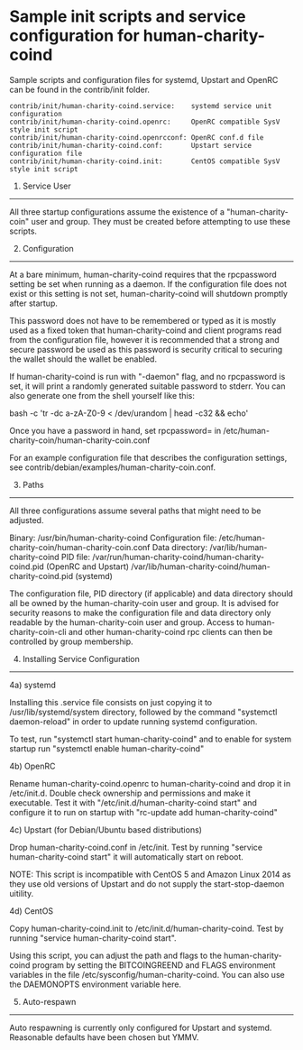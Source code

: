 Sample init scripts and service configuration for human-charity-coind
==========================================================

Sample scripts and configuration files for systemd, Upstart and OpenRC
can be found in the contrib/init folder.

    contrib/init/human-charity-coind.service:    systemd service unit configuration
    contrib/init/human-charity-coind.openrc:     OpenRC compatible SysV style init script
    contrib/init/human-charity-coind.openrcconf: OpenRC conf.d file
    contrib/init/human-charity-coind.conf:       Upstart service configuration file
    contrib/init/human-charity-coind.init:       CentOS compatible SysV style init script

1. Service User
---------------------------------

All three startup configurations assume the existence of a "human-charity-coin" user
and group.  They must be created before attempting to use these scripts.

2. Configuration
---------------------------------

At a bare minimum, human-charity-coind requires that the rpcpassword setting be set
when running as a daemon.  If the configuration file does not exist or this
setting is not set, human-charity-coind will shutdown promptly after startup.

This password does not have to be remembered or typed as it is mostly used
as a fixed token that human-charity-coind and client programs read from the configuration
file, however it is recommended that a strong and secure password be used
as this password is security critical to securing the wallet should the
wallet be enabled.

If human-charity-coind is run with "-daemon" flag, and no rpcpassword is set, it will
print a randomly generated suitable password to stderr.  You can also
generate one from the shell yourself like this:

bash -c 'tr -dc a-zA-Z0-9 < /dev/urandom | head -c32 && echo'

Once you have a password in hand, set rpcpassword= in /etc/human-charity-coin/human-charity-coin.conf

For an example configuration file that describes the configuration settings,
see contrib/debian/examples/human-charity-coin.conf.

3. Paths
---------------------------------

All three configurations assume several paths that might need to be adjusted.

Binary:              /usr/bin/human-charity-coind
Configuration file:  /etc/human-charity-coin/human-charity-coin.conf
Data directory:      /var/lib/human-charity-coind
PID file:            /var/run/human-charity-coind/human-charity-coind.pid (OpenRC and Upstart)
                     /var/lib/human-charity-coind/human-charity-coind.pid (systemd)

The configuration file, PID directory (if applicable) and data directory
should all be owned by the human-charity-coin user and group.  It is advised for security
reasons to make the configuration file and data directory only readable by the
human-charity-coin user and group.  Access to human-charity-coin-cli and other human-charity-coind rpc clients
can then be controlled by group membership.

4. Installing Service Configuration
-----------------------------------

4a) systemd

Installing this .service file consists on just copying it to
/usr/lib/systemd/system directory, followed by the command
"systemctl daemon-reload" in order to update running systemd configuration.

To test, run "systemctl start human-charity-coind" and to enable for system startup run
"systemctl enable human-charity-coind"

4b) OpenRC

Rename human-charity-coind.openrc to human-charity-coind and drop it in /etc/init.d.  Double
check ownership and permissions and make it executable.  Test it with
"/etc/init.d/human-charity-coind start" and configure it to run on startup with
"rc-update add human-charity-coind"

4c) Upstart (for Debian/Ubuntu based distributions)

Drop human-charity-coind.conf in /etc/init.  Test by running "service human-charity-coind start"
it will automatically start on reboot.

NOTE: This script is incompatible with CentOS 5 and Amazon Linux 2014 as they
use old versions of Upstart and do not supply the start-stop-daemon uitility.

4d) CentOS

Copy human-charity-coind.init to /etc/init.d/human-charity-coind. Test by running "service human-charity-coind start".

Using this script, you can adjust the path and flags to the human-charity-coind program by
setting the BITCOINGREEND and FLAGS environment variables in the file
/etc/sysconfig/human-charity-coind. You can also use the DAEMONOPTS environment variable here.

5. Auto-respawn
-----------------------------------

Auto respawning is currently only configured for Upstart and systemd.
Reasonable defaults have been chosen but YMMV.
